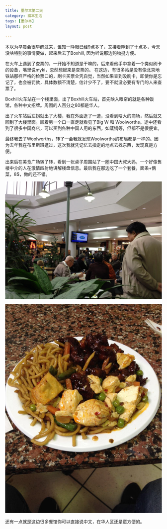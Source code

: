 ```yaml
---
title: 墨尔本第二天  
category: 猫本生活  
tags: [墨尔本]  
layout: post  

---
```


本以为早晨会很早醒过来，谁知一睁眼已经9点多了，又接着睡到了十点多，今天没啥特别的事情要做，起来后去了Boxhill, 因为听说那边购物挺方便。

在火车上遇到了查票的，一开始不知道是干嘛的，后来看他手中拿着一个类似刷卡的设备，嘴里说myki，忽然想起来是查票的。
在这边，有很多站是没有像北京地铁站那样严格的检票口的，刷卡买票全凭自觉，当然如果查到没刷卡，即使你是忘记了，也会被罚款，具体数额不清楚，估计少不了，要不就没必要有专门的人来查票了。

Boxhill火车站在一个楼里面，出了Boxhill火车站，首先映入眼帘的就是各种饭馆，各种中文招牌。周围的人百分之80都是华人。

出了火车站后左拐就出了大楼，我在外面逛了一遭，没看到啥大的商场，然后就又回到了大楼里面。顺着另一个口一直走就看见了Big W 和 Woolworths。途中还看到了很多中国商店，可以买到各种中国人用的东西，如蒸锅等，但都不是很便宜。

最终我去了Woolworths，转了一会我就发现Woolworths的布局都是一样的。因为去年我在布里斯班逛过，这次我就凭记忆去指定的地点去找东西，发现真是方便。


出来后在美食广场转了转，看到一张桌子周围站了一圈中国大叔大妈，一个好像售楼中介的人在激情四射地讲解楼盘信息。最后我在那边吃了一个套餐，面条+俩菜，8$，做的还不错。

![image](/assets/images/food.jpg)
	
![image](/assets/images/lunch_in_boxhill.jpg)

还有一点就是这边很多餐馆你可以直接说中文，在华人区还是蛮方便的。


